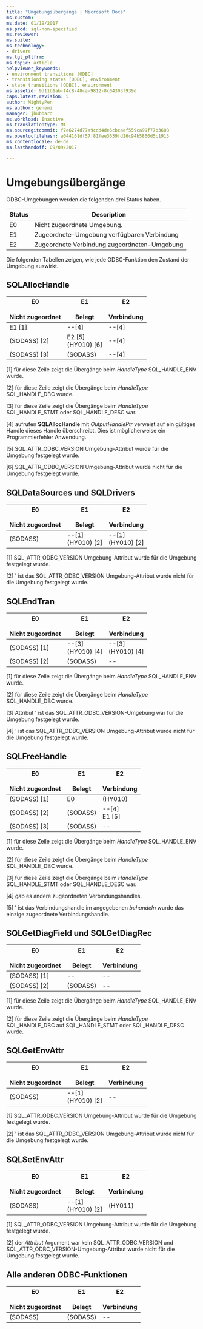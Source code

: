 ```yaml
---
title: "Umgebungsübergänge | Microsoft Docs"
ms.custom: 
ms.date: 01/19/2017
ms.prod: sql-non-specified
ms.reviewer: 
ms.suite: 
ms.technology:
- drivers
ms.tgt_pltfrm: 
ms.topic: article
helpviewer_keywords:
- environment transitions [ODBC]
- transitioning states [ODBC], environment
- state transitions [ODBC], environment
ms.assetid: 9d11b1ab-f4c8-48ca-9812-8c04303f939d
caps.latest.revision: 5
author: MightyPen
ms.author: genemi
manager: jhubbard
ms.workload: Inactive
ms.translationtype: MT
ms.sourcegitcommit: f7e6274d77a9cdd4de6cbcaef559ca99f77b3608
ms.openlocfilehash: a044161df57f81fee3639fd26c94b5860d5c1913
ms.contentlocale: de-de
ms.lasthandoff: 09/09/2017

---
```

# <a name="environment-transitions"></a>Umgebungsübergänge
ODBC-Umgebungen werden die folgenden drei Status haben.  
  
|Status|Description|  
|-----------|-----------------|  
|E0|Nicht zugeordnete Umgebung.|  
|E1|Zugeordnete-Umgebung verfügbaren Verbindung|  
|E2|Zugeordnete Verbindung zugeordneten-Umgebung|  
  
 Die folgenden Tabellen zeigen, wie jede ODBC-Funktion den Zustand der Umgebung auswirkt.  
  
## <a name="sqlallochandle"></a>SQLAllocHandle  
  
|E0<br /><br /> Nicht zugeordnet|E1<br /><br /> Belegt|E2<br /><br /> Verbindung|  
|------------------------|----------------------|-----------------------|  
|E1 [1]|--[4]|--[4]|  
|(SODASS) [2]|E2 [5]<br />(HY010) [6]|--[4]|  
|(SODASS) [3]|(SODASS)|--[4]|  
  
 [1] für diese Zeile zeigt die Übergänge beim *HandleType* SQL_HANDLE_ENV wurde.  
  
 [2] für diese Zeile zeigt die Übergänge beim *HandleType* SQL_HANDLE_DBC wurde.  
  
 [3] für diese Zeile zeigt die Übergänge beim *HandleType* SQL_HANDLE_STMT oder SQL_HANDLE_DESC war.  
  
 [4] aufrufen **SQLAllocHandle** mit *OutputHandlePtr* verweist auf ein gültiges Handle dieses Handle überschreibt. Dies ist möglicherweise ein Programmierfehler Anwendung.  
  
 [5] SQL_ATTR_ODBC_VERSION Umgebung-Attribut wurde für die Umgebung festgelegt wurde.  
  
 [6] SQL_ATTR_ODBC_VERSION Umgebung-Attribut wurde nicht für die Umgebung festgelegt wurde.  
  
## <a name="sqldatasources-and-sqldrivers"></a>SQLDataSources und SQLDrivers  
  
|E0<br /><br /> Nicht zugeordnet|E1<br /><br /> Belegt|E2<br /><br /> Verbindung|  
|------------------------|----------------------|-----------------------|  
|(SODASS)|--[1]<br />(HY010) [2]|--[1]<br />(HY010) [2]|  
  
 [1] SQL_ATTR_ODBC_VERSION Umgebung-Attribut wurde für die Umgebung festgelegt wurde.  
  
 [2] ' ist das SQL_ATTR_ODBC_VERSION Umgebung-Attribut wurde nicht für die Umgebung festgelegt wurde.  
  
## <a name="sqlendtran"></a>SQLEndTran  
  
|E0<br /><br /> Nicht zugeordnet|E1<br /><br /> Belegt|E2<br /><br /> Verbindung|  
|------------------------|----------------------|-----------------------|  
|(SODASS) [1]|--[3]<br />(HY010) [4]|--[3]<br />(HY010) [4]|  
|(SODASS) [2]|(SODASS)|--|  
  
 [1] für diese Zeile zeigt die Übergänge beim *HandleType* SQL_HANDLE_ENV wurde.  
  
 [2] für diese Zeile zeigt die Übergänge beim *HandleType* SQL_HANDLE_DBC wurde.  
  
 [3] Attribut ' ist das SQL_ATTR_ODBC_VERSION-Umgebung war für die Umgebung festgelegt wurde.  
  
 [4] ' ist das SQL_ATTR_ODBC_VERSION Umgebung-Attribut wurde nicht für die Umgebung festgelegt wurde.  
  
## <a name="sqlfreehandle"></a>SQLFreeHandle  
  
|E0<br /><br /> Nicht zugeordnet|E1<br /><br /> Belegt|E2<br /><br /> Verbindung|  
|------------------------|----------------------|-----------------------|  
|(SODASS) [1]|E0|(HY010)|  
|(SODASS) [2]|(SODASS)|--[4]<br />E1 [5]|  
|(SODASS) [3]|(SODASS)|--|  
  
 [1] für diese Zeile zeigt die Übergänge beim *HandleType* SQL_HANDLE_ENV wurde.  
  
 [2] für diese Zeile zeigt die Übergänge beim *HandleType* SQL_HANDLE_DBC wurde.  
  
 [3] für diese Zeile zeigt die Übergänge beim *HandleType* SQL_HANDLE_STMT oder SQL_HANDLE_DESC war.  
  
 [4] gab es andere zugeordneten Verbindungshandles.  
  
 [5] ' ist das Verbindungshandle im angegebenen *behandeln* wurde das einzige zugeordnete Verbindungshandle.  
  
## <a name="sqlgetdiagfield-and-sqlgetdiagrec"></a>SQLGetDiagField und SQLGetDiagRec  
  
|E0<br /><br /> Nicht zugeordnet|E1<br /><br /> Belegt|E2<br /><br /> Verbindung|  
|------------------------|----------------------|-----------------------|  
|(SODASS) [1]|--|--|  
|(SODASS) [2]|(SODASS)|--|  
  
 [1] für diese Zeile zeigt die Übergänge beim *HandleType* SQL_HANDLE_ENV wurde.  
  
 [2] für diese Zeile zeigt die Übergänge beim *HandleType* SQL_HANDLE_DBC auf SQL_HANDLE_STMT oder SQL_HANDLE_DESC wurde.  
  
## <a name="sqlgetenvattr"></a>SQLGetEnvAttr  
  
|E0<br /><br /> Nicht zugeordnet|E1<br /><br /> Belegt|E2<br /><br /> Verbindung|  
|------------------------|----------------------|-----------------------|  
|(SODASS)|--[1]<br />(HY010) [2]|--|  
  
 [1] SQL_ATTR_ODBC_VERSION Umgebung-Attribut wurde für die Umgebung festgelegt wurde.  
  
 [2] ' ist das SQL_ATTR_ODBC_VERSION Umgebung-Attribut wurde nicht für die Umgebung festgelegt wurde.  
  
## <a name="sqlsetenvattr"></a>SQLSetEnvAttr  
  
|E0<br /><br /> Nicht zugeordnet|E1<br /><br /> Belegt|E2<br /><br /> Verbindung|  
|------------------------|----------------------|-----------------------|  
|(SODASS)|--[1]<br />(HY010) [2]|(HY011)|  
  
 [1] SQL_ATTR_ODBC_VERSION Umgebung-Attribut wurde für die Umgebung festgelegt wurde.  
  
 [2] der *Attribut* Argument war kein SQL_ATTR_ODBC_VERSION und SQL_ATTR_ODBC_VERSION-Umgebung-Attribut wurde nicht für die Umgebung festgelegt wurde.  
  
## <a name="all-other-odbc-functions"></a>Alle anderen ODBC-Funktionen  
  
|E0<br /><br /> Nicht zugeordnet|E1<br /><br /> Belegt|E2<br /><br /> Verbindung|  
|------------------------|----------------------|-----------------------|  
|(SODASS)|(SODASS)|--|

